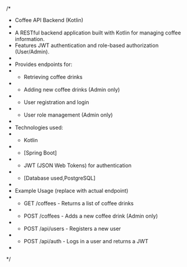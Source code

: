 /*
 * Coffee API Backend (Kotlin)
 *
 * A RESTful backend application built with Kotlin for managing coffee information.
 * Features JWT authentication and role-based authorization (User/Admin).
 *
 * Provides endpoints for:
 *  - Retrieving coffee drinks
 *  - Adding new coffee drinks (Admin only)
 *  - User registration and login
 *  - User role management (Admin only)
 *
 * Technologies used:
 *  - Kotlin
 *  - [Spring Boot]
 *  - JWT (JSON Web Tokens) for authentication
 *  - [Database used,PostgreSQL]
 *
 *  Example Usage (replace with actual endpoint)
 *  - GET /coffees - Returns a list of coffee drinks
 *  - POST /coffees - Adds a new coffee drink (Admin only)
 *  - POST /api/users - Registers a new user
 *  - POST /api/auth - Logs in a user and returns a JWT
 *
 */
